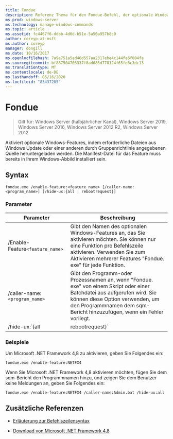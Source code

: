 ```yaml
---
title: Fondue
description: Referenz Thema für den Fondue-Befehl, der optionale Windows-Funktionen ermöglicht, indem die erforderlichen Dateien aus Windows Update oder einer anderen durch Gruppenrichtlinie angegebenen Quelle heruntergeladen werden.
ms.prod: windows-server
ms.technology: manage-windows-commands
ms.topic: article
ms.assetid: fc4467f6-ddbb-4d6d-b51e-5a50a957b8c0
author: coreyp-at-msft
ms.author: coreyp
manager: dongill
ms.date: 10/16/2017
ms.openlocfilehash: 7a9e751a5ad46d557aa2317ebe4c144fa6f004fa
ms.sourcegitcommit: bf887504703337f8ad685d778124f65fe8c3dc13
ms.translationtype: MT
ms.contentlocale: de-DE
ms.lasthandoff: 05/16/2020
ms.locfileid: "83437205"
---
```

# <a name="fondue"></a>Fondue

> Gilt für: Windows Server (halbjährlicher Kanal), Windows Server 2019, Windows Server 2016, Windows Server 2012 R2, Windows Server 2012

Aktiviert optionale Windows-Features, indem erforderliche Dateien aus Windows Update oder einer anderen durch Gruppenrichtlinie angegebenen Quelle heruntergeladen werden. Die Manifest-Datei für das Feature muss bereits in Ihrem Windows-Abbild installiert sein.

## <a name="syntax"></a>Syntax

```
fondue.exe /enable-feature:<feature_name> [/caller-name:<program_name>] [/hide-ux:{all | rebootrequest}]
```

### <a name="parameters"></a>Parameter

| Parameter | Beschreibung |
| --------- | ----------- |
| /Enable-Feature`<feature_name>` | Gibt den Namen des optionalen Windows-Features an, das Sie aktivieren möchten. Sie können nur eine Funktion pro Befehlszeile aktivieren. Verwenden Sie zum Aktivieren mehrerer Features "Fondue. exe" für jede Funktion. |
| /caller-name:`<program_name>` | Gibt den Programm-oder Prozessnamen an, wenn "Fondue. exe" von einem Skript oder einer Batchdatei aus aufgerufen wird. Sie können diese Option verwenden, um den Programmnamen dem sqm-Bericht hinzuzufügen, wenn ein Fehler vorliegt. |
| /hide-ux:`{all | rebootrequest}` | Mit **all** können Sie alle Nachrichten für den Benutzer ausblenden, einschließlich Fortschritts-und Berechtigungsanforderungen für den Zugriff auf Windows Update. Wenn die Berechtigung erforderlich ist, schlägt der Vorgang fehl.<p>Verwenden Sie **rebootrequest** , um nur Benutzer Meldungen auszublenden, die die Berechtigung zum Neustarten des Computers anfordern. Verwenden Sie diese Option, wenn Sie über ein Skript zum Steuern von Neustart Anforderungen verfügen. |

### <a name="examples"></a>Beispiele

Um Microsoft .NET Framework 4,8 zu aktivieren, geben Sie Folgendes ein:

```
fondue.exe /enable-feature:NETFX4
```

Wenn Sie Microsoft .NET Framework 4,8 aktivieren möchten, fügen Sie dem sqm-Bericht den Programmnamen hinzu, und zeigen Sie dem Benutzer keine Meldungen an, geben Sie Folgendes ein:

```
fondue.exe /enable-feature:NETFX4 /caller-name:Admin.bat /hide-ux:all
```

## <a name="additional-references"></a>Zusätzliche Referenzen

- [Erläuterung zur Befehlszeilensyntax](command-line-syntax-key.md)

- [Download von Microsoft .NET Framework 4,8](https://dotnet.microsoft.com/download/dotnet-framework/net48)
